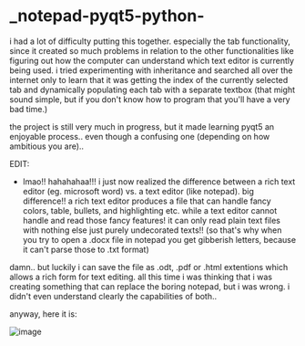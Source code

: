 # _notepad-pyqt5-python-
i had a lot of difficulty putting this together. especially the tab functionality, since it created so much problems in relation to the other functionalities like figuring out how the computer can understand which text editor is currently being used. i tried experimenting with inheritance and searched all over the internet only to learn that it was getting the index of the currently selected tab and dynamically populating each tab with a separate textbox (that might sound simple, but if you don't know how to program that you'll have a very bad time.) 

the project is still very much in progress, but it made learning pyqt5 an enjoyable process.. even though a confusing one (depending on how ambitious you are)..

EDIT:
- lmao!! hahahahaa!!! i just now realized the difference between a rich text editor (eg. microsoft word) vs. a text editor (like notepad). big difference!!
a rich text editor produces a file that can handle fancy colors, table, bullets, and highlighting etc. while a text editor cannot handle and read those fancy features! it can only read plain text files with nothing else just purely undecorated texts!! (so that's why when you try to open a .docx file in notepad you get gibberish letters, because it can't parse those to .txt format) 

damn.. but luckily i can save the file as .odt, .pdf or .html extentions which allows a rich form for text editing. all this time i was thinking that i was creating something that can replace the boring notepad, but i was wrong. i didn't even understand clearly the capabilities of both..

anyway, here it is:

![image](https://user-images.githubusercontent.com/43742265/186157477-06915431-cb3e-4c79-a90a-497dd9253387.png)

